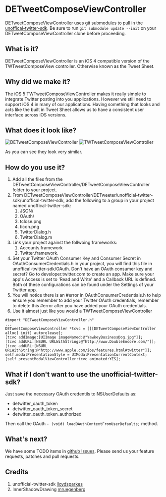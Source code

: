 DETweetComposeViewController
============================

DETweetComposeViewController uses git submodules to pull in the [unoffical-twitter-sdk](https://github.com/doubleencore/unoffical-twitter-sdk). Be sure to run 
```git submodule update --init``` on your DETweetComposeViewController  clone before proceeding.

## What is it?
DETweetComposeViewController is an iOS 4 compatible version of the TWTweetComposeView controller. Otherwise known as the Tweet Sheet.

## Why did we make it?
The iOS 5 TWTweetComposeViewController makes it really simple to integrate Twitter posting into you applications. However we still need to support iOS 4 in many of our applications. Having something that looks and acts like the built in Tweet Sheet allows us to have a consistent user interface across iOS versions.

## What does it look like?
![DETweetComposeViewController](https://github.com/downloads/doubleencore/DETweetComposeViewController/DETweetComposeViewController.png) ![TWTweetComposeViewController](https://github.com/downloads/doubleencore/DETweetComposeViewController/TWTweetComposeViewController.png)

As you can see they look very similar.  
  
## How do you use it?

1. Add all the files from the DETweetComposeViewController/DETweetComposeViewController folder to your project.
2. From DETweetComposeViewController/DETweeter/unofficial-twitter-sdk/unoffical-twitter-sdk, add the following to a group in your project named unoffical-twitter-sdk:
    1. JSON/
    2. OAuth/
    3. tclose.png
    4. ticon.png
    5. TwitterDialog.h
    6. TwitterDialog.m
3. Link your project against the follwoing frameworks:
    1. Accounts.framework
    2. Twitter.framework.
4. Set your Twitter OAuth Consumer Key and Consumer Secret in OAuthConsumerCredentials.h in your project, you will find this file in unoffical-twitter-sdk/OAuth. Don't have an OAuth consumer key and secret? Go to developer.twitter.com to create an app. Make sure your app's Access is set to 'Read and Write' and a Callback URL is defined. Both of these configurations can be found under the Settings of your Twitter app.
5. You will notice there is an #error in OAuthConsumerCredentials.h to help ensure you remember to add your Twitter OAuth credentials, remember to delete this #error after you have added your OAuth credentials.
6. Use it almost just like you would a TWTweetComposeViewController

```
#import "DETweetComposeViewController.h"
...
DETweetComposeViewController *tcvc = [[[DETweetComposeViewController alloc] init] autorelease];
[tcvc addImage:[UIImage imageNamed:@"YawkeyBusinessDog.jpg"]];
[tcvc addURL:[NSURL URLWithString:@"http://www.DoubleEncore.com/"]];
[tcvc addURL:[NSURL URLWithString:@"http://www.apple.com/ios/features.html#twitter"]];
self.modalPresentationStyle = UIModalPresentationCurrentContext;
[self presentModalViewController:tcvc animated:YES];
```

## What if I don't want to use the unofficial-twitter-sdk?

Just save the necessary OAuth credentils to NSUserDefaults as:

 * detwitter_oauth_token
 * detwitter_oauth_token_secret
 * detwitter_oauth_token_authorized

Then call the OAuth ```- (void) loadOAuthContextFromUserDefaults;``` method.

## What's next?

We have some TODO items in [github Issues](https://github.com/doubleencore/DETweetComposeViewController/issues). Please send us your feature requests, patches and pull requests.

## Credits

1. unofficial-twitter-sdk [lloydsparkes](https://github.com/lloydsparkes)
2. InnerShadowDrawing [mruegenberg](https://github.com/mruegenberg/objc-utils/tree/master/UIKitAdditions)
